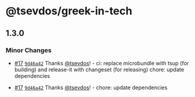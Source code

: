 # @tsevdos/greek-in-tech

## 1.3.0

### Minor Changes

- [#17](https://github.com/tsevdos/greek-in-tech/pull/17) [`9d46a42`](https://github.com/tsevdos/greek-in-tech/commit/9d46a42db7fc6d9345f804c8fe8915e925822b66) Thanks [@tsevdos](https://github.com/tsevdos)! - ci: replace microbundle with tsup (for building) and release-it with changeset (for releasing)
  chore: update dependencies

- [#17](https://github.com/tsevdos/greek-in-tech/pull/17) [`9d46a42`](https://github.com/tsevdos/greek-in-tech/commit/9d46a42db7fc6d9345f804c8fe8915e925822b66) Thanks [@tsevdos](https://github.com/tsevdos)! - chore: update dependencies

